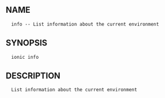 
## NAME
      info -- List information about the current environment
  
## SYNOPSIS
      ionic info 
  
## DESCRIPTION
      List information about the current environment

      
      
